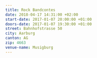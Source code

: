 ```yaml
---
title: Rock Bandcontes
date: 2018-04-17 14:31:00 +02:00
start-date: 2017-01-07 20:00:00 +01:00
doors-date: 2017-01-07 19:30:00 +01:00
street: Bahnhofstrasse 50
city: Aarburg
canton: AG
zip: 4663
venue-name: Musigburg
---
```


